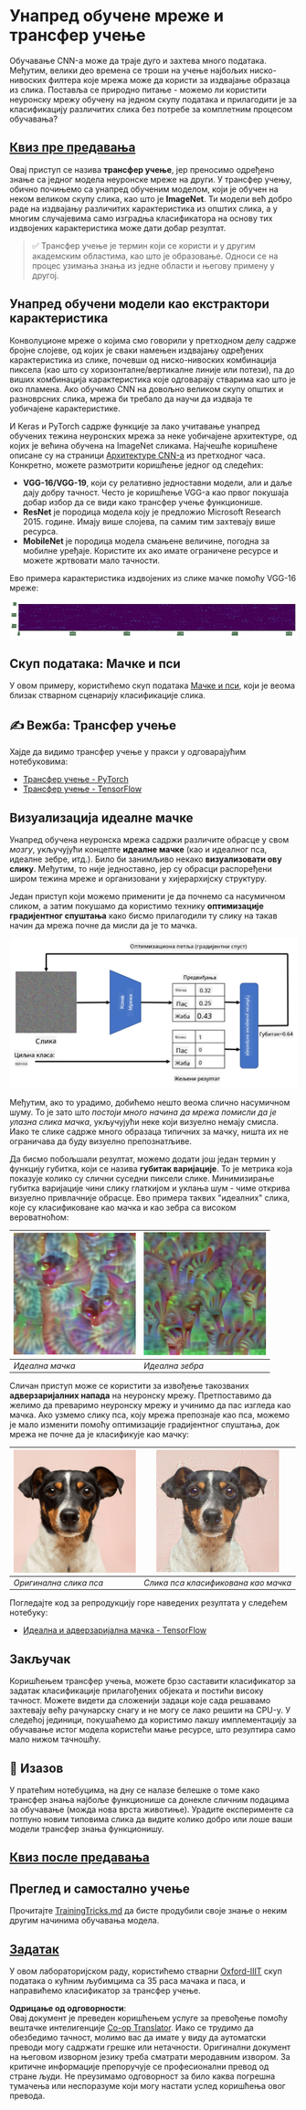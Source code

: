 <!--
CO_OP_TRANSLATOR_METADATA:
{
  "original_hash": "717775c4050ccbffbe0c961ad8bf7bf7",
  "translation_date": "2025-08-25T23:08:33+00:00",
  "source_file": "lessons/4-ComputerVision/08-TransferLearning/README.md",
  "language_code": "sr"
}
-->
# Унапред обучене мреже и трансфер учење

Обучавање CNN-а може да траје дуго и захтева много података. Међутим, велики део времена се троши на учење најбољих ниско-нивоских филтера које мрежа може да користи за издвајање образаца из слика. Поставља се природно питање - можемо ли користити неуронску мрежу обучену на једном скупу података и прилагодити је за класификацију различитих слика без потребе за комплетним процесом обучавања?

## [Квиз пре предавања](https://ff-quizzes.netlify.app/en/ai/quiz/15)

Овај приступ се назива **трансфер учење**, јер преносимо одређено знање са једног модела неуронске мреже на други. У трансфер учењу, обично почињемо са унапред обученим моделом, који је обучен на неком великом скупу слика, као што је **ImageNet**. Ти модели већ добро раде на издвајању различитих карактеристика из општих слика, а у многим случајевима само изградња класификатора на основу тих издвојених карактеристика може дати добар резултат.

> ✅ Трансфер учење је термин који се користи и у другим академским областима, као што је образовање. Односи се на процес узимања знања из једне области и његову примену у другој.

## Унапред обучени модели као екстрактори карактеристика

Конволуционе мреже о којима смо говорили у претходном делу садрже бројне слојеве, од којих је сваки намењен издвајању одређених карактеристика из слике, почевши од ниско-нивоских комбинација пиксела (као што су хоризонталне/вертикалне линије или потези), па до виших комбинација карактеристика које одговарају стварима као што је око пламена. Ако обучимо CNN на довољно великом скупу општих и разноврсних слика, мрежа би требало да научи да издваја те уобичајене карактеристике.

И Keras и PyTorch садрже функције за лако учитавање унапред обучених тежина неуронских мрежа за неке уобичајене архитектуре, од којих је већина обучена на ImageNet сликама. Најчешће коришћене описане су на страници [Архитектуре CNN-а](../07-ConvNets/CNN_Architectures.md) из претходног часа. Конкретно, можете размотрити коришћење једног од следећих:

* **VGG-16/VGG-19**, који су релативно једноставни модели, али и даље дају добру тачност. Често је коришћење VGG-а као првог покушаја добар избор да се види како трансфер учење функционише.
* **ResNet** је породица модела коју је предложио Microsoft Research 2015. године. Имају више слојева, па самим тим захтевају више ресурса.
* **MobileNet** је породица модела смањене величине, погодна за мобилне уређаје. Користите их ако имате ограничене ресурсе и можете жртвовати мало тачности.

Ево примера карактеристика издвојених из слике мачке помоћу VGG-16 мреже:

![Карактеристике издвојене помоћу VGG-16](../../../../../translated_images/features.6291f9c7ba3a0b951af88fc9864632b9115365410765680680d30c927dd67354.sr.png)

## Скуп података: Мачке и пси

У овом примеру, користићемо скуп података [Мачке и пси](https://www.microsoft.com/download/details.aspx?id=54765&WT.mc_id=academic-77998-cacaste), који је веома близак стварном сценарију класификације слика.

## ✍️ Вежба: Трансфер учење

Хајде да видимо трансфер учење у пракси у одговарајућим нотебуковима:

* [Трансфер учење - PyTorch](../../../../../lessons/4-ComputerVision/08-TransferLearning/TransferLearningPyTorch.ipynb)
* [Трансфер учење - TensorFlow](../../../../../lessons/4-ComputerVision/08-TransferLearning/TransferLearningTF.ipynb)

## Визуализација идеалне мачке

Унапред обучена неуронска мрежа садржи различите обрасце у свом *мозгу*, укључујући концепте **идеалне мачке** (као и идеалног пса, идеалне зебре, итд.). Било би занимљиво некако **визуализовати ову слику**. Међутим, то није једноставно, јер су обрасци распоређени широм тежина мреже и организовани у хијерархијску структуру.

Један приступ који можемо применити је да почнемо са насумичном сликом, а затим покушамо да користимо технику **оптимизације градијентног спуштања** како бисмо прилагодили ту слику на такав начин да мрежа почне да мисли да је то мачка.

![Циклус оптимизације слике](../../../../../translated_images/ideal-cat-loop.999fbb8ff306e044f997032f4eef9152b453e6a990e449bbfb107de2493cc37e.sr.png)

Међутим, ако то урадимо, добићемо нешто веома слично насумичном шуму. То је зато што *постоји много начина да мрежа помисли да је улазна слика мачка*, укључујући неке који визуелно немају смисла. Иако те слике садрже много образаца типичних за мачку, ништа их не ограничава да буду визуелно препознатљиве.

Да бисмо побољшали резултат, можемо додати још један термин у функцију губитка, који се назива **губитак варијације**. То је метрика која показује колико су слични суседни пиксели слике. Минимизирање губитка варијације чини слику глаткијом и уклања шум - чиме открива визуелно привлачније обрасце. Ево примера таквих "идеалних" слика, које су класификоване као мачка и као зебра са високом вероватноћом:

![Идеална мачка](../../../../../translated_images/ideal-cat.203dd4597643d6b0bd73038b87f9c0464322725e3a06ab145d25d4a861c70592.sr.png) | ![Идеална зебра](../../../../../translated_images/ideal-zebra.7f70e8b54ee15a7a314000bb5df38a6cfe086ea04d60df4d3ef313d046b98a2b.sr.png)
-----|-----
 *Идеална мачка* | *Идеална зебра*

Сличан приступ може се користити за извођење такозваних **адверзаријалних напада** на неуронску мрежу. Претпоставимо да желимо да преваримо неуронску мрежу и учинимо да пас изгледа као мачка. Ако узмемо слику пса, коју мрежа препознаје као пса, можемо је мало изменити помоћу оптимизације градијентног спуштања, док мрежа не почне да је класификује као мачку:

![Слика пса](../../../../../translated_images/original-dog.8f68a67d2fe0911f33041c0f7fce8aa4ea919f9d3917ec4b468298522aeb6356.sr.png) | ![Слика пса класификована као мачка](../../../../../translated_images/adversarial-dog.d9fc7773b0142b89752539bfbf884118de845b3851c5162146ea0b8809fc820f.sr.png)
-----|-----
*Оригинална слика пса* | *Слика пса класификована као мачка*

Погледајте код за репродукцију горе наведених резултата у следећем нотебуку:

* [Идеална и адверзаријална мачка - TensorFlow](../../../../../lessons/4-ComputerVision/08-TransferLearning/AdversarialCat_TF.ipynb)

## Закључак

Коришћењем трансфер учења, можете брзо саставити класификатор за задатак класификације прилагођених објеката и постићи високу тачност. Можете видети да сложенији задаци које сада решавамо захтевају већу рачунарску снагу и не могу се лако решити на CPU-у. У следећој јединици, покушаћемо да користимо лакшу имплементацију за обучавање истог модела користећи мање ресурсе, што резултира само мало нижом тачношћу.

## 🚀 Изазов

У пратећим нотебуцима, на дну се налазе белешке о томе како трансфер знања најбоље функционише са донекле сличним подацима за обучавање (можда нова врста животиње). Урадите експерименте са потпуно новим типовима слика да видите колико добро или лоше ваши модели трансфер знања функционишу.

## [Квиз после предавања](https://ff-quizzes.netlify.app/en/ai/quiz/16)

## Преглед и самостално учење

Прочитајте [TrainingTricks.md](TrainingTricks.md) да бисте продубили своје знање о неким другим начинима обучавања модела.

## [Задатак](lab/README.md)

У овом лабораторијском раду, користићемо стварни [Oxford-IIIT](https://www.robots.ox.ac.uk/~vgg/data/pets/) скуп података о кућним љубимцима са 35 раса мачака и паса, и направићемо класификатор за трансфер учење.

**Одрицање од одговорности**:  
Овај документ је преведен коришћењем услуге за превођење помоћу вештачке интелигенције [Co-op Translator](https://github.com/Azure/co-op-translator). Иако се трудимо да обезбедимо тачност, молимо вас да имате у виду да аутоматски преводи могу садржати грешке или нетачности. Оригинални документ на његовом изворном језику треба сматрати меродавним извором. За критичне информације препоручује се професионални превод од стране људи. Не преузимамо одговорност за било каква погрешна тумачења или неспоразуме који могу настати услед коришћења овог превода.